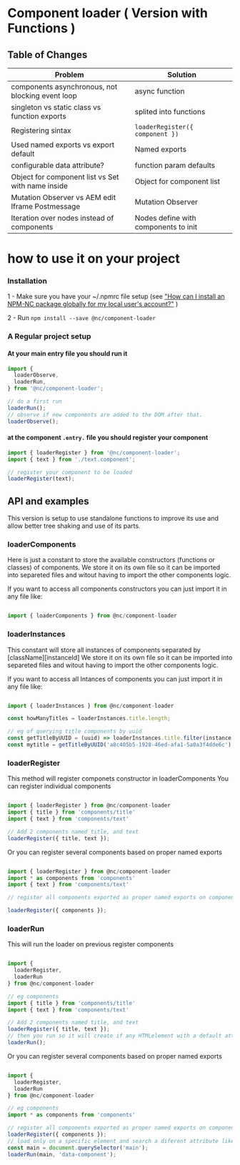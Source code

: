 # Component loader ( Version with Functions )

## Table of Changes

| Problem                                           | Solution                              |
|---------------------------------------------------|---------------------------------------|
| components asynchronous, not blocking event loop  | async function                        |
| singleton vs static class vs function exports     | splited into functions                |
| Registering sintax                                | ```loaderRegister({ component })```   |
| Used named exports vs export default              | Named exports                         |
| configurable data attribute?                      | function param defaults               |
| Object for component list vs Set with name inside | Object for component list             |
| Mutation Observer vs AEM edit Iframe Postmessage  | Mutation Observer                     |
| Iteration over nodes instead of components        | Nodes define with components to init  |


# how to use it on your project


### Installation

1 - Make sure you have your ~/.npmrc file setup (see ["How can I install an NPM-NC package globally for my local user's account?"](https://projects.netcentric.biz/wiki/display/FRONTEND/Netcentric%27s+NPM+Repository+-+NPM-NC) )

2 - Run ```npm install --save @nc/component-loader```


### A Regular project setup

#### At your main entry file you should run it

```javascript
import {
  loaderObserve,
  loaderRun,
} from '@nc/component-loader';

// do a first run
loaderRun();
// observe if new components are added to the DOM after that.
loaderObserve();

```

#### at the component `.entry.` file you should register your component

```javascript
import { loaderRegister } from '@nc/component-loader';
import { text } from './text.component';

// register your component to be loaded
loaderRegister(text);

```



## API and examples

This version is setup to use standalone functions to improve its use and allow better tree shaking and use of its parts.


### loaderComponents

Here is just a constant to store the available constructors (functions or classes) of components.
We store it on its own file so it can be imported into separeted files and witout having to import the other components logic.

If you want to access all components constructors you can just import it in any file like:

```javascript

import { loaderComponents } from @nc/component-loader

```

### loaderInstances

This constant will store all instances of components separated by [className][instanceId]
We store it on its own file so it can be imported into separeted files and witout having to import the other components logic.

If you want to access all Intances of components you can just import it in any file like:

```javascript

import { loaderInstances } from @nc/component-loader

const howManyTitles = loaderInstances.title.length;

// eg of querying title components by uuid
const getTitleByUUID = (uuid) => loaderInstances.title.filter(instance => instance.el.uuid === uuid);
const mytitle = getTitleByUUID('a8c405b5-1928-46ed-afa1-5a0a3f4dde6c');

```

### loaderRegister

This method will register componets constructor in loaderComponents
You can register individual components

```javascript

import { loaderRegister } from @nc/component-loader
import { title } from 'components/title'
import { text } from 'components/text'

// Add 2 components named title, and text
loaderRegister({ title, text });

```
Or you can register several components based on proper named exports

```javascript

import { loaderRegister } from @nc/component-loader
import * as components from 'components'
import { text } from 'components/text'

// register all components exported as proper named exports on components/index.js

loaderRegister({ components });

```

### loaderRun

This will run the loader on previous register components

```javascript

import {
  loaderRegister,
  loaderRun
} from @nc/component-loader

// eg components
import { title } from 'components/title'
import { text } from 'components/text'

// Add 2 components named title, and text
loaderRegister({ title, text });
// then you run so it will create if any HTMLelement with a default attribute have any component to start
loaderRun();

```
Or you can register several components based on proper named exports

```javascript

import {
  loaderRegister,
  loaderRun
} from @nc/component-loader

// eg components
import * as components from 'components'

// register all components exported as proper named exports on components/index.js
loaderRegister({ components });
// load only on a specific element and search a diferent attribute like `data-component`
const main = document.querySelector('main');
loaderRun(main, 'data-component');

```


